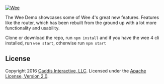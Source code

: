 [![Wee](https://www.weepower.com/repo/logo.svg)](https://www.weepower.com)

The Wee Demo showcases some of Wee 4's great new features.  Features like the router, which has been rebuilt from the ground up with a lot more functionality and usability.

Clone or download the repo, run `npm install` and if you have the wee 4 cli installed, run `wee start`, otherwise run `npm start`

## License

Copyright 2016 [Caddis Interactive, LLC](https://www.caddis.co). Licensed under the [Apache License, Version 2.0](https://github.com/weepower/wee/blob/master/LICENSE).